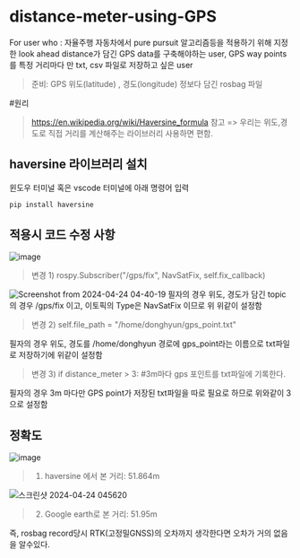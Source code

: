 # distance-meter-using-GPS

For user who : 자율주행 자동차에서 pure pursuit 알고리즘등을 적용하기 위해 지정한 look ahead distance가 담긴 GPS data를 구축해야하는 user, GPS way points를 특정 거리마다 만 txt, csv 파일로 저장하고 싶은 user 
>준비: GPS 위도(latitude) , 경도(longitude) 정보다 담긴 rosbag 파일

#원리
> https://en.wikipedia.org/wiki/Haversine_formula 참고 => 우리는 위도,경도로 직접 거리를 계산해주는 라이브러리 사용하면 편함.

## haversine 라이브러리 설치

윈도우 터미널 혹은 vscode 터미널에 아래 명령어 입력
```bash
pip install haversine
```

## 적용시 코드 수정 사항
![image](https://github.com/donghyunkim39/distance-meter-using-GPS/assets/163104650/6058f97e-1b74-4c04-a3dd-3ee108679889)

> 변경 1) rospy.Subscriber("/gps/fix", NavSatFix, self.fix_callback)

  ![Screenshot from 2024-04-24 04-40-19](https://github.com/donghyunkim39/distance-meter-using-GPS/assets/163104650/4d2cc303-f1af-4cb6-b5b5-58618d7cd939)
 필자의 경우 위도, 경도가 담긴 topic의 경우 /gps/fix 이고, 이토픽의 Type은 NavSatFix 이므로 위 위같이 설정함

> 변경 2) self.file_path = "/home/donghyun/gps_point.txt"

 필자의 경우 위도, 경도를 /home/donghyun 경로에 gps_point라는 이름으로 txt파일로 저장하기에 위같이 설정함

> 변경 3) if distance_meter > 3: #3m마다 gps 포인트를 txt파일에 기록한다.

 필자의 경우 3m 마다만 GPS point가 저장된 txt파일을 따로 필요로 하므로 위와같이 3으로 설정함

 ## 정확도

 ![image](https://github.com/donghyunkim39/distance-meter-using-GPS/assets/163104650/9bf62d03-ea3f-4439-ab6d-fc679ec633a7)

 >1) haversine 에서 본 거리: 51.864m



![스크린샷 2024-04-24 045620](https://github.com/donghyunkim39/distance-meter-using-GPS/assets/163104650/3031e1a7-63c7-4351-ac04-fe45881230d4)
 >2) Google earth로 본 거리: 51.95m

즉, rosbag record당시 RTK(고정밀GNSS)의 오차까지 생각한다면 오차가 거의 없음을 알수있다.
